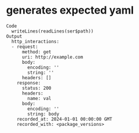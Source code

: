 # generates expected yaml

    Code
      writeLines(readLines(ser$path))
    Output
      http_interactions:
      - request:
          method: get
          uri: http://example.com
          body:
            encoding: ''
            string: ''
          headers: []
        response:
          status: 200
          headers:
            name: val
          body:
            encoding: ''
            string: body
        recorded_at: 2024-01-01 00:00:00 GMT
        recorded_with: <package_versions>

